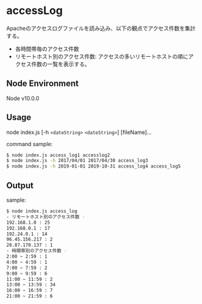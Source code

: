 # accessLog
Apacheのアクセスログファイルを読み込み、以下の観点でアクセス件数を集計する。
- 各時間帯毎のアクセス件数
- リモートホスト別のアクセス件数: アクセスの多いリモートホストの順にアクセス件数の一覧を表示する。

## Node Environment
Node    v10.0.0

## Usage
node index.js [-h `<dateString>` `<dateString>`] [fileName]...

command sample: 
```sh
$ node index.js access_log1 accesslog2
$ node index.js -h 2017/04/01 2017/04/30 access_log3
$ node index.js -h 2019-01-01 2019-10-31 access_log4 access_log5
```

## Output
sample: 
```sh
$ node index.js access_log
- リモートホスト別のアクセス件数 -
192.168.1.0 : 25
192.168.0.1 : 17
192.24.0.1 : 14
96.45.156.217 : 2
28.87.170.137 : 1
- 時間帯別のアクセス件数 -
2:00 ~ 2:59 : 1
4:00 ~ 4:59 : 1
7:00 ~ 7:59 : 2
9:00 ~ 9:59 : 6
11:00 ~ 11:59 : 2
13:00 ~ 13:59 : 34
16:00 ~ 16:59 : 7
21:00 ~ 21:59 : 6
```
